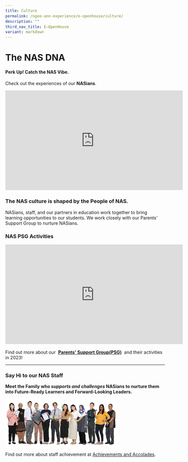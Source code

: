 ```yaml
---
title: Culture
permalink: /ngee-ann-experience/e-openhouse/culture/
description: ""
third_nav_title: E–OpenHouse
variant: markdown
---
```

# The NAS DNA

#### **Perk Up!** Catch the NAS Vibe.

Check out the experiences of our&nbsp;**NASians**.

<iframe width="560" height="315" src="https://www.youtube.com/embed/pFITov7biC8" title="YouTube video player" frameborder="0" allow="accelerometer; autoplay; clipboard-write; encrypted-media; gyroscope; picture-in-picture; web-share" allowfullscreen=""></iframe>

### The NAS culture is shaped by the People of NAS.

NASians, staff, and our partners in education work together to bring learning opportunities to our students. We work closely with our Parents' Support Group to nurture NASians.

### NAS PSG Activities

<iframe allowfullscreen="" allow="accelerometer; autoplay; clipboard-write; encrypted-media; gyroscope; picture-in-picture; web-share" frameborder="0" title="YouTube video player" src="https://www.youtube.com/embed/08Hqcv8gW00?si=30ZunOshaurMARyM" height="315" width="560"></iframe>

Find out more about our&nbsp;&nbsp;**[Parents' Support Group(PSG)](/links-for-parents/parents-support-group-psg)**&nbsp;&nbsp;and their activities in 2023!

  
<hr>

### Say Hi to our NAS Staff

**Meet the Family who&nbsp;_supports and challenges_&nbsp;NASians&nbsp;to nurture them into Future-Ready Learners and Forward-Looking Leaders.**

<img src="/images/Staff.png" style="width:70%">
		 
Find out more about staff achievement at [Achievements and Accolades](/about-us/achievements-and-accolades/students/).